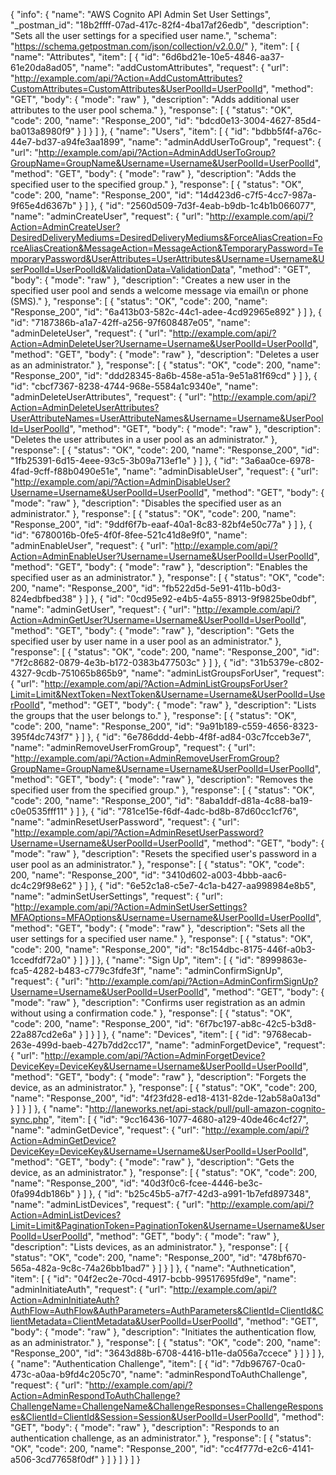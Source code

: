 {
  "info": {
    "name": "AWS Cognito API Admin Set User Settings",
    "_postman_id": "18b2ffff-07ad-417c-82f4-4ba17af26edb",
    "description": "Sets all the user settings for a specified user name.",
    "schema": "https://schema.getpostman.com/json/collection/v2.0.0/"
  },
  "item": [
    {
      "name": "Attributes",
      "item": [
        {
          "id": "6d6bd21e-10e5-4846-aa37-61e20da8ad05",
          "name": "addCustomAttributes",
          "request": {
            "url": "http://example.com/api/?Action=AddCustomAttributes?CustomAttributes=CustomAttributes&UserPoolId=UserPoolId",
            "method": "GET",
            "body": {
              "mode": "raw"
            },
            "description": "Adds additional user attributes to the user pool schema."
          },
          "response": [
            {
              "status": "OK",
              "code": 200,
              "name": "Response_200",
              "id": "bdcd0e13-3004-4627-85d4-ba013a8980f9"
            }
          ]
        }
      ]
    },
    {
      "name": "Users",
      "item": [
        {
          "id": "bdbb5f4f-a76c-44e7-bd37-a94fe3aa1899",
          "name": "adminAddUserToGroup",
          "request": {
            "url": "http://example.com/api/?Action=AdminAddUserToGroup?GroupName=GroupName&Username=Username&UserPoolId=UserPoolId",
            "method": "GET",
            "body": {
              "mode": "raw"
            },
            "description": "Adds the specified user to the specified group."
          },
          "response": [
            {
              "status": "OK",
              "code": 200,
              "name": "Response_200",
              "id": "14d423d6-c7f5-4cc7-987a-9f65e4d6367b"
            }
          ]
        },
        {
          "id": "2560d509-7d3f-4eab-b9db-1c4b1b066077",
          "name": "adminCreateUser",
          "request": {
            "url": "http://example.com/api/?Action=AdminCreateUser?DesiredDeliveryMediums=DesiredDeliveryMediums&ForceAliasCreation=ForceAliasCreation&MessageAction=MessageAction&TemporaryPassword=TemporaryPassword&UserAttributes=UserAttributes&Username=Username&UserPoolId=UserPoolId&ValidationData=ValidationData",
            "method": "GET",
            "body": {
              "mode": "raw"
            },
            "description": "Creates a new user in the specified user pool and sends a welcome message via email\n            or phone (SMS)."
          },
          "response": [
            {
              "status": "OK",
              "code": 200,
              "name": "Response_200",
              "id": "6a413b03-582c-44c1-adee-4cd92965e892"
            }
          ]
        },
        {
          "id": "7187386b-a1a7-42ff-a256-97f608487e05",
          "name": "adminDeleteUser",
          "request": {
            "url": "http://example.com/api/?Action=AdminDeleteUser?Username=Username&UserPoolId=UserPoolId",
            "method": "GET",
            "body": {
              "mode": "raw"
            },
            "description": "Deletes a user as an administrator."
          },
          "response": [
            {
              "status": "OK",
              "code": 200,
              "name": "Response_200",
              "id": "ddd28345-8a6b-458e-a51a-9e51a81f69cd"
            }
          ]
        },
        {
          "id": "cbcf7367-8238-4744-968e-5584a1c9340e",
          "name": "adminDeleteUserAttributes",
          "request": {
            "url": "http://example.com/api/?Action=AdminDeleteUserAttributes?UserAttributeNames=UserAttributeNames&Username=Username&UserPoolId=UserPoolId",
            "method": "GET",
            "body": {
              "mode": "raw"
            },
            "description": "Deletes the user attributes in a user pool as an administrator."
          },
          "response": [
            {
              "status": "OK",
              "code": 200,
              "name": "Response_200",
              "id": "1fb25391-6d15-4eee-93c5-3b09a713ef1e"
            }
          ]
        },
        {
          "id": "3a6aa0ce-6978-4fad-9cff-f88b0490e51e",
          "name": "adminDisableUser",
          "request": {
            "url": "http://example.com/api/?Action=AdminDisableUser?Username=Username&UserPoolId=UserPoolId",
            "method": "GET",
            "body": {
              "mode": "raw"
            },
            "description": "Disables the specified user as an administrator."
          },
          "response": [
            {
              "status": "OK",
              "code": 200,
              "name": "Response_200",
              "id": "9ddf6f7b-eaaf-40a1-8c83-82bf4e50c77a"
            }
          ]
        },
        {
          "id": "6780016b-0fe5-4f0f-8fee-521c41d8e9f0",
          "name": "adminEnableUser",
          "request": {
            "url": "http://example.com/api/?Action=AdminEnableUser?Username=Username&UserPoolId=UserPoolId",
            "method": "GET",
            "body": {
              "mode": "raw"
            },
            "description": "Enables the specified user as an administrator."
          },
          "response": [
            {
              "status": "OK",
              "code": 200,
              "name": "Response_200",
              "id": "fb522d5d-5e91-411b-b0d3-824edbfbed38"
            }
          ]
        },
        {
          "id": "0cd95e92-e4b5-4a55-8913-9f9825be0dbf",
          "name": "adminGetUser",
          "request": {
            "url": "http://example.com/api/?Action=AdminGetUser?Username=Username&UserPoolId=UserPoolId",
            "method": "GET",
            "body": {
              "mode": "raw"
            },
            "description": "Gets the specified user by user name in a user pool as an administrator."
          },
          "response": [
            {
              "status": "OK",
              "code": 200,
              "name": "Response_200",
              "id": "7f2c8682-0879-4e3b-b172-0383b477503c"
            }
          ]
        },
        {
          "id": "31b5379e-c802-4327-9cdb-751065b865b9",
          "name": "adminListGroupsForUser",
          "request": {
            "url": "http://example.com/api/?Action=AdminListGroupsForUser?Limit=Limit&NextToken=NextToken&Username=Username&UserPoolId=UserPoolId",
            "method": "GET",
            "body": {
              "mode": "raw"
            },
            "description": "Lists the groups that the user belongs to."
          },
          "response": [
            {
              "status": "OK",
              "code": 200,
              "name": "Response_200",
              "id": "9a91b189-c559-4656-8323-395f4dc743f7"
            }
          ]
        },
        {
          "id": "6e786ddd-4ebb-4f8f-ad84-03c7fcceb3e7",
          "name": "adminRemoveUserFromGroup",
          "request": {
            "url": "http://example.com/api/?Action=AdminRemoveUserFromGroup?GroupName=GroupName&Username=Username&UserPoolId=UserPoolId",
            "method": "GET",
            "body": {
              "mode": "raw"
            },
            "description": "Removes the specified user from the specified group."
          },
          "response": [
            {
              "status": "OK",
              "code": 200,
              "name": "Response_200",
              "id": "8aba1ddf-d81a-4c88-ba19-c0e0535fff11"
            }
          ]
        },
        {
          "id": "781ce15e-f6df-4adc-bd8b-87d60cc1cf76",
          "name": "adminResetUserPassword",
          "request": {
            "url": "http://example.com/api/?Action=AdminResetUserPassword?Username=Username&UserPoolId=UserPoolId",
            "method": "GET",
            "body": {
              "mode": "raw"
            },
            "description": "Resets the specified user's password in a user pool as an administrator."
          },
          "response": [
            {
              "status": "OK",
              "code": 200,
              "name": "Response_200",
              "id": "3410d602-a003-4bbb-aac6-dc4c29f98e62"
            }
          ]
        },
        {
          "id": "6e52c1a8-c5e7-4c1a-b427-aa998984e8b5",
          "name": "adminSetUserSettings",
          "request": {
            "url": "http://example.com/api/?Action=AdminSetUserSettings?MFAOptions=MFAOptions&Username=Username&UserPoolId=UserPoolId",
            "method": "GET",
            "body": {
              "mode": "raw"
            },
            "description": "Sets all the user settings for a specified user name."
          },
          "response": [
            {
              "status": "OK",
              "code": 200,
              "name": "Response_200",
              "id": "8c154dbc-8175-446f-a0b3-1ccedfdf72a0"
            }
          ]
        }
      ]
    },
    {
      "name": "Sign Up",
      "item": [
        {
          "id": "8999863e-fca5-4282-b483-c779c3fdfe3f",
          "name": "adminConfirmSignUp",
          "request": {
            "url": "http://example.com/api/?Action=AdminConfirmSignUp?Username=Username&UserPoolId=UserPoolId",
            "method": "GET",
            "body": {
              "mode": "raw"
            },
            "description": "Confirms user registration as an admin without using a confirmation code."
          },
          "response": [
            {
              "status": "OK",
              "code": 200,
              "name": "Response_200",
              "id": "6f7bc197-ab8c-42c5-b3d8-22a887cd2e6a"
            }
          ]
        }
      ]
    },
    {
      "name": "Devices",
      "item": [
        {
          "id": "9768ecab-263e-499d-baeb-427b7dd2cc17",
          "name": "adminForgetDevice",
          "request": {
            "url": "http://example.com/api/?Action=AdminForgetDevice?DeviceKey=DeviceKey&Username=Username&UserPoolId=UserPoolId",
            "method": "GET",
            "body": {
              "mode": "raw"
            },
            "description": "Forgets the device, as an administrator."
          },
          "response": [
            {
              "status": "OK",
              "code": 200,
              "name": "Response_200",
              "id": "4f23fd28-ed18-4131-82de-12ab58a0a13d"
            }
          ]
        }
      ]
    },
    {
      "name": "http://laneworks.net/api-stack/pull/pull-amazon-cognito-sync.php",
      "item": [
        {
          "id": "9cc16436-1077-4680-a129-40de46c4cf27",
          "name": "adminGetDevice",
          "request": {
            "url": "http://example.com/api/?Action=AdminGetDevice?DeviceKey=DeviceKey&Username=Username&UserPoolId=UserPoolId",
            "method": "GET",
            "body": {
              "mode": "raw"
            },
            "description": "Gets the device, as an administrator."
          },
          "response": [
            {
              "status": "OK",
              "code": 200,
              "name": "Response_200",
              "id": "40d3f0c6-fcee-4446-be3c-0fa994db186b"
            }
          ]
        },
        {
          "id": "b25c45b5-a7f7-42d3-a991-1b7efd897348",
          "name": "adminListDevices",
          "request": {
            "url": "http://example.com/api/?Action=AdminListDevices?Limit=Limit&PaginationToken=PaginationToken&Username=Username&UserPoolId=UserPoolId",
            "method": "GET",
            "body": {
              "mode": "raw"
            },
            "description": "Lists devices, as an administrator."
          },
          "response": [
            {
              "status": "OK",
              "code": 200,
              "name": "Response_200",
              "id": "478bf670-565a-482a-9c8c-74a26bb1bad7"
            }
          ]
        }
      ]
    },
    {
      "name": "Authnetication",
      "item": [
        {
          "id": "04f2ec2e-70cd-4917-bcbb-99517695fd9e",
          "name": "adminInitiateAuth",
          "request": {
            "url": "http://example.com/api/?Action=AdminInitiateAuth?AuthFlow=AuthFlow&AuthParameters=AuthParameters&ClientId=ClientId&ClientMetadata=ClientMetadata&UserPoolId=UserPoolId",
            "method": "GET",
            "body": {
              "mode": "raw"
            },
            "description": "Initiates the authentication flow, as an administrator."
          },
          "response": [
            {
              "status": "OK",
              "code": 200,
              "name": "Response_200",
              "id": "3643d88b-6708-4416-b11e-da056a7ccece"
            }
          ]
        }
      ]
    },
    {
      "name": "Authentication Challenge",
      "item": [
        {
          "id": "7db96767-0ca0-473c-a0aa-b9fd4c205c70",
          "name": "adminRespondToAuthChallenge",
          "request": {
            "url": "http://example.com/api/?Action=AdminRespondToAuthChallenge?ChallengeName=ChallengeName&ChallengeResponses=ChallengeResponses&ClientId=ClientId&Session=Session&UserPoolId=UserPoolId",
            "method": "GET",
            "body": {
              "mode": "raw"
            },
            "description": "Responds to an authentication challenge, as an administrator."
          },
          "response": [
            {
              "status": "OK",
              "code": 200,
              "name": "Response_200",
              "id": "cc4f777d-e2c6-4141-a506-3cd77658f0df"
            }
          ]
        }
      ]
    }
  ]
}